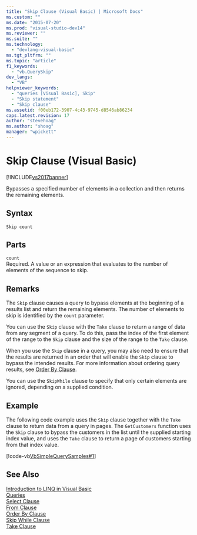 ```yaml
---
title: "Skip Clause (Visual Basic) | Microsoft Docs"
ms.custom: ""
ms.date: "2015-07-20"
ms.prod: "visual-studio-dev14"
ms.reviewer: ""
ms.suite: ""
ms.technology: 
  - "devlang-visual-basic"
ms.tgt_pltfrm: ""
ms.topic: "article"
f1_keywords: 
  - "vb.QuerySkip"
dev_langs: 
  - "VB"
helpviewer_keywords: 
  - "queries [Visual Basic], Skip"
  - "Skip statement"
  - "Skip clause"
ms.assetid: f00eb172-3907-4c43-9745-d8546ab86234
caps.latest.revision: 17
author: "stevehoag"
ms.author: "shoag"
manager: "wpickett"
---
```

# Skip Clause (Visual Basic)
[!INCLUDE[vs2017banner](../../../includes/vs2017banner.md)]

Bypasses a specified number of elements in a collection and then returns the remaining elements.  
  
## Syntax  
  
```  
Skip count  
```  
  
## Parts  
 `count`  
 Required. A value or an expression that evaluates to the number of elements of the sequence to skip.  
  
## Remarks  
 The `Skip` clause causes a query to bypass elements at the beginning of a results list and return the remaining elements. The number of elements to skip is identified by the `count` parameter.  
  
 You can use the `Skip` clause with the `Take` clause to return a range of data from any segment of a query. To do this, pass the index of the first element of the range to the `Skip` clause and the size of the range to the `Take` clause.  
  
 When you use the `Skip` clause in a query, you may also need to ensure that the results are returned in an order that will enable the `Skip` clause to bypass the intended results. For more information about ordering query results, see [Order By Clause](../../../visual-basic/language-reference/queries/order-by-clause.md).  
  
 You can use the `SkipWhile` clause to specify that only certain elements are ignored, depending on a supplied condition.  
  
## Example  
 The following code example uses the `Skip` clause together with the `Take` clause to return data from a query in pages. The `GetCustomers` function uses the `Skip` clause to bypass the customers in the list until the supplied starting index value, and uses the `Take` clause to return a page of customers starting from that index value.  
  
 [!code-vb[VbSimpleQuerySamples#1](../../../visual-basic/language-reference/queries/codesnippet/visualbasic/VbSimpleQuerySamples/QuerySamples1.vb#1)]  
  
## See Also  
 [Introduction to LINQ in Visual Basic](../../../visual-basic/programming-guide/language-features/linq/introduction-to-linq.md)   
 [Queries](../../../visual-basic/language-reference/queries/queries.md)   
 [Select Clause](../../../visual-basic/language-reference/queries/select-clause.md)   
 [From Clause](../../../visual-basic/language-reference/queries/from-clause.md)   
 [Order By Clause](../../../visual-basic/language-reference/queries/order-by-clause.md)   
 [Skip While Clause](../../../visual-basic/language-reference/queries/skip-while-clause.md)   
 [Take Clause](../../../visual-basic/language-reference/queries/take-clause.md)